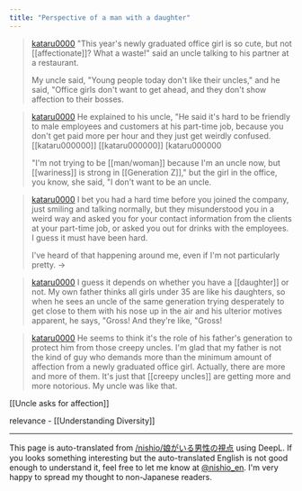 ```yaml
---
title: "Perspective of a man with a daughter"
---
```


> [kataru0000](https://x.com/kataru0000/status/1798142499405676784) "This year's newly graduated office girl is so cute, but not [[affectionate]]? What a waste!" said an uncle talking to his partner at a restaurant.
>
>  My uncle said, "Young people today don't like their uncles," and he said, "Office girls don't want to get ahead, and they don't show affection to their bosses.

> [kataru0000](https://x.com/kataru0000/status/1798145156799135919) He explained to his uncle, "He said it's hard to be friendly to male employees and customers at his part-time job, because you don't get paid more per hour and they just get weirdly confused. [[kataru000000]] [[kataru000000]] [kataru000000
>
>  "I'm not trying to be [[man/woman]] because I'm an uncle now, but [[wariness]] is strong in [[Generation Z]]," but the girl in the office, you know, she said, "I don't want to be an uncle.

> [kataru0000](https://x.com/kataru0000/status/1798145945202470912) I bet you had a hard time before you joined the company, just smiling and talking normally, but they misunderstood you in a weird way and asked you for your contact information from the clients at your part-time job, or asked you out for drinks with the employees. I guess it must have been hard.
>
>  I've heard of that happening around me, even if I'm not particularly pretty. →

> [kataru0000](https://x.com/kataru0000/status/1798147702448083086) I guess it depends on whether you have a [[daughter]] or not. My own father thinks all girls under 35 are like his daughters, so when he sees an uncle of the same generation trying desperately to get close to them with his nose up in the air and his ulterior motives apparent, he says, "Gross! And they're like, "Gross!

> [kataru0000](https://x.com/kataru0000/status/1798148331778257142) He seems to think it's the role of his father's generation to protect him from those creepy uncles. I'm glad that my father is not the kind of guy who demands more than the minimum amount of affection from a newly graduated office girl. Actually, there are more and more of them. It's just that [[creepy uncles]] are getting more and more notorious. My uncle was like that.

[[Uncle asks for affection]]

relevance
    - [[Understanding Diversity]]

---
This page is auto-translated from [/nishio/娘がいる男性の視点](https://scrapbox.io/nishio/娘がいる男性の視点) using DeepL. If you looks something interesting but the auto-translated English is not good enough to understand it, feel free to let me know at [@nishio_en](https://twitter.com/nishio_en). I'm very happy to spread my thought to non-Japanese readers.